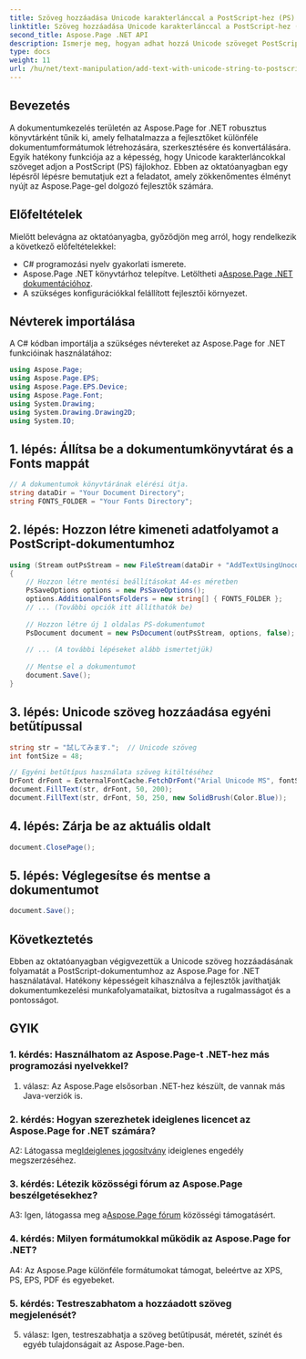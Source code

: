 ```yaml
---
title: Szöveg hozzáadása Unicode karakterlánccal a PostScript-hez (PS) az Aspose.Page segítségével
linktitle: Szöveg hozzáadása Unicode karakterlánccal a PostScript-hez (PS)
second_title: Aspose.Page .NET API
description: Ismerje meg, hogyan adhat hozzá Unicode szöveget PostScript-fájlokhoz az Aspose.Page for .NET segítségével. Fokozza a dokumentumkezelést könnyedén.
type: docs
weight: 11
url: /hu/net/text-manipulation/add-text-with-unicode-string-to-postscript-ps/
---
```

## Bevezetés

A dokumentumkezelés területén az Aspose.Page for .NET robusztus könyvtárként tűnik ki, amely felhatalmazza a fejlesztőket különféle dokumentumformátumok létrehozására, szerkesztésére és konvertálására. Egyik hatékony funkciója az a képesség, hogy Unicode karakterláncokkal szöveget adjon a PostScript (PS) fájlokhoz. Ebben az oktatóanyagban egy lépésről lépésre bemutatjuk ezt a feladatot, amely zökkenőmentes élményt nyújt az Aspose.Page-gel dolgozó fejlesztők számára.

## Előfeltételek

Mielőtt belevágna az oktatóanyagba, győződjön meg arról, hogy rendelkezik a következő előfeltételekkel:

- C# programozási nyelv gyakorlati ismerete.
-  Aspose.Page .NET könyvtárhoz telepítve. Letöltheti a[Aspose.Page .NET dokumentációhoz](https://reference.aspose.com/page/net/).
- A szükséges konfigurációkkal felállított fejlesztői környezet.

## Névterek importálása

A C# kódban importálja a szükséges névtereket az Aspose.Page for .NET funkcióinak használatához:

```csharp
using Aspose.Page;
using Aspose.Page.EPS;
using Aspose.Page.EPS.Device;
using Aspose.Page.Font;
using System.Drawing;
using System.Drawing.Drawing2D;
using System.IO;
```

## 1. lépés: Állítsa be a dokumentumkönyvtárat és a Fonts mappát

```csharp
// A dokumentumok könyvtárának elérési útja.
string dataDir = "Your Document Directory";
string FONTS_FOLDER = "Your Fonts Directory";
```

## 2. lépés: Hozzon létre kimeneti adatfolyamot a PostScript-dokumentumhoz

```csharp
using (Stream outPsStream = new FileStream(dataDir + "AddTextUsingUnocodeString_outPS.ps", FileMode.Create))
{
    // Hozzon létre mentési beállításokat A4-es méretben
    PsSaveOptions options = new PsSaveOptions();
    options.AdditionalFontsFolders = new string[] { FONTS_FOLDER };
    // ... (További opciók itt állíthatók be)
    
    // Hozzon létre új 1 oldalas PS-dokumentumot
    PsDocument document = new PsDocument(outPsStream, options, false);
    
    // ... (A további lépéseket alább ismertetjük)
    
    // Mentse el a dokumentumot
    document.Save();
}
```

## 3. lépés: Unicode szöveg hozzáadása egyéni betűtípussal

```csharp
string str = "試してみます.";  // Unicode szöveg
int fontSize = 48;

// Egyéni betűtípus használata szöveg kitöltéséhez
DrFont drFont = ExternalFontCache.FetchDrFont("Arial Unicode MS", fontSize, FontStyle.Regular);
document.FillText(str, drFont, 50, 200);
document.FillText(str, drFont, 50, 250, new SolidBrush(Color.Blue));
```

## 4. lépés: Zárja be az aktuális oldalt

```csharp
document.ClosePage();
```

## 5. lépés: Véglegesítse és mentse a dokumentumot

```csharp
document.Save();
```

## Következtetés

Ebben az oktatóanyagban végigvezettük a Unicode szöveg hozzáadásának folyamatát a PostScript-dokumentumhoz az Aspose.Page for .NET használatával. Hatékony képességeit kihasználva a fejlesztők javíthatják dokumentumkezelési munkafolyamataikat, biztosítva a rugalmasságot és a pontosságot.

## GYIK

### 1. kérdés: Használhatom az Aspose.Page-t .NET-hez más programozási nyelvekkel?

1. válasz: Az Aspose.Page elsősorban .NET-hez készült, de vannak más Java-verziók is.

### 2. kérdés: Hogyan szerezhetek ideiglenes licencet az Aspose.Page for .NET számára?

 A2: Látogassa meg[Ideiglenes jogosítvány](https://purchase.aspose.com/temporary-license/) ideiglenes engedély megszerzéséhez.

### 3. kérdés: Létezik közösségi fórum az Aspose.Page beszélgetésekhez?

 A3: Igen, látogassa meg a[Aspose.Page fórum](https://forum.aspose.com/c/page/39) közösségi támogatásért.

### 4. kérdés: Milyen formátumokkal működik az Aspose.Page for .NET?

A4: Az Aspose.Page különféle formátumokat támogat, beleértve az XPS, PS, EPS, PDF és egyebeket.

### 5. kérdés: Testreszabhatom a hozzáadott szöveg megjelenését?

5. válasz: Igen, testreszabhatja a szöveg betűtípusát, méretét, színét és egyéb tulajdonságait az Aspose.Page-ben.